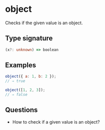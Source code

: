 # object

Checks if the given value is an object.

## Type signature

<!-- prettier-ignore-start -->
```typescript
(x?: unknown) => boolean
```
<!-- prettier-ignore-end -->

## Examples

<!-- prettier-ignore-start -->
```javascript
object({ a: 1, b: 2 });
// ⇒ true
```

```javascript
object([1, 2, 3]);
// ⇒ false
```
<!-- prettier-ignore-end -->

## Questions

- How to check if a given value is an object?
